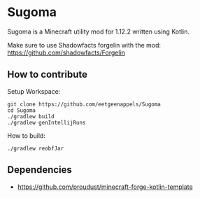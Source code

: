 # Sugoma

Sugoma is a Minecraft utility mod for 1.12.2 written using Kotlin.

Make sure to use Shadowfacts forgelin with the mod:
https://github.com/shadowfacts/Forgelin

## How to contribute

Setup Workspace:
```shell
git clone https://github.com/eetgeenappels/Sugoma
cd Sugoma
./gradlew build
./gradlew genIntellijRuns
```

How to build:
```shell
./gradlew reobfJar
```

## Dependencies

- https://github.com/proudust/minecraft-forge-kotlin-template
